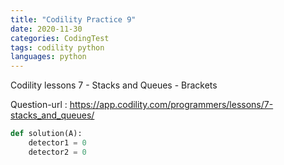 ```yaml
---
title: "Codility Practice 9"
date: 2020-11-30
categories: CodingTest
tags: codility python
languages: python
---
```

Codility lessons 7 - Stacks and Queues - Brackets

Question-url : https://app.codility.com/programmers/lessons/7-stacks_and_queues/



```python
def solution(A):
    detector1 = 0
    detector2 = 0
```

